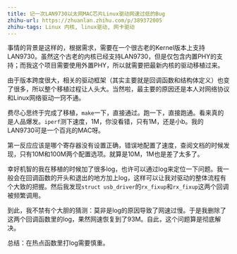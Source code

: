 ```yaml
---
title: 记一次LAN9730以太网MAC芯片Linux驱动网速过低的Bug
zhihu-url: https://zhuanlan.zhihu.com/p/389372005
zhihu-tags: Linux 内核, linux驱动, 网卡驱动
---
```


事情的背景是这样的，根据需求，需要在一个很古老的Kernel版本上支持LAN9730。虽然这个古老的内核已经支持LAN9730，但是仅包含内置PHY的支持；而我这个项目需要使用外置PHY，所以就需要把最新内核的驱动移植过来。


由于版本跨度很大，相关的驱动框架（其实主要就是回调函数和结构体定义）也变了很多，所以整个移植过程让人头大。当然啦，最主要的原因还是本人对网络协议和Linux网络驱动一窍不通。


费尽心思终于完成了移植，`make`一下，直接通过。跑一下，直接跑通。看来真的是人品爆发。`iperf`测下速度，1M，你没看错，只有1M，还是小b。我的LAN9730可是一个百兆的MAC呀。


第一反应应该是哪个寄存器没有设置正确，错误地配置了速度，查阅文档的时候发现，只有10M和100M两个配置选项。就算是10M，1M也是差了太多了。




幸好机智的我在移植的时候加了很多log，也许可以通过log来定位一下问题。我一般会在回调函数的开头和退出的地方加上log，这样可以让我对驱动的整体流程有个大致的把握。然后我发现`struct usb_driver`的`rx_fixup`和`rx_fixup`这两个回调被频繁调用。




到此，我不禁有个大胆的猜测：莫非是log的原因导致了网速过慢。于是我删除了这两个回调函数里的log，果然网速恢复到了93M。自此，这个问题算是彻底解决。




总结：在热点函数里打log需要慎重。